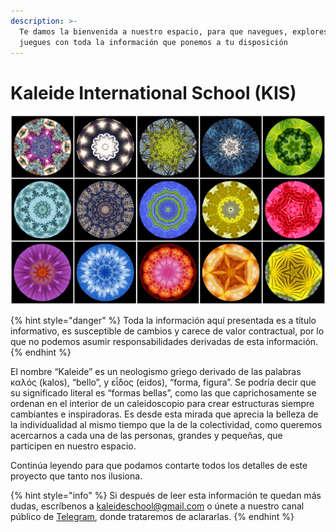 ```yaml
---
description: >-
  Te damos la bienvenida a nuestro espacio, para que navegues, explores y
  juegues con toda la información que ponemos a tu disposición
---
```


# Kaleide International School \(KIS\)



![Imagen original de Lisa Ruokis, &#x201C;Kaleidoscope Mosaic&#x201D;. Licencia CC-BY 2.0](.gitbook/assets/107616898_483eb66fca_h.jpg)

{% hint style="danger" %}
Toda la información aquí presentada es a título informativo, es susceptible de cambios y carece de valor contractual, por lo que no podemos asumir responsabilidades derivadas de esta información.
{% endhint %}

El nombre “Kaleide” es un neologismo griego derivado de las palabras καλός \(kalos\), “bello”, y εἶδος \(eidos\), “forma, figura”. Se podría decir que su significado literal es “formas bellas”, como las que caprichosamente se ordenan en el interior de un caleidoscopio para crear estructuras siempre cambiantes e inspiradoras. Es desde esta mirada que aprecia la belleza de la individualidad al mismo tiempo que la de la colectividad, como queremos acercarnos a cada una de las personas, grandes y pequeñas, que participen en nuestro espacio.

Continúa leyendo para que podamos contarte todos los detalles de este proyecto que tanto nos ilusiona.

{% hint style="info" %}
Si después de leer esta información te quedan más dudas, escríbenos a [kaleideschool@gmail.com](mailto:kaleideschool@gmail.com) o únete a nuestro canal público de [Telegram](%20https://t.me/kaleide), donde trataremos de aclararlas.
{% endhint %}





